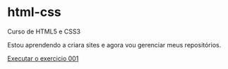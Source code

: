 # html-css
 Curso de HTML5 e CSS3

 Estou aprendendo a criara sites e agora vou gerenciar meus repositórios.


 <a href="https://degodelf.github.io/html-css/Exercícios/ex001/index.html">Executar o exercicio 001</a>

